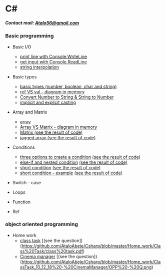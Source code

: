 # C#
##### Contact mail: Atalo56@gmail.com

### Basic programming
+ Basic I/O
  * [print line with Console.WriteLine](https://github.com/AtaloAbeje/Csharp/tree/master/Day%2001%20-%2021.10.2018/00_MyFirstSln/MyFirstProj)
  * [get input with Console.ReadLine](https://github.com/AtaloAbeje/Csharp/tree/master/Day%2001%20-%2021.10.2018/02_readValue/readValue)
  * [string interpolation](https://github.com/AtaloAbeje/Csharp/tree/master/Day%2002%20-%2029.10.2018/05_String%20Interpolation/String%20Interpolation)
+ Basic types
  * [basic types (number, boolean, char and string)](https://github.com/AtaloAbeje/Csharp/tree/master/Day%2001%20-%2021.10.2018/01_VarTypes/VarTypes)
  * [ref VS val - diagram in memory](https://github.com/AtaloAbeje/Csharp/blob/master/Day%2001%20-%2021.10.2018/ref%20vs%20val.png)
  * [Convert Number to String & String to Number](https://github.com/AtaloAbeje/Csharp/tree/master/Day%2002%20-%2029.10.2018/00_ConvertFromString/ConvertFromString)
  * [implicit and explicit casting](https://github.com/AtaloAbeje/Csharp/tree/master/Day%2002%20-%2029.10.2018/01_Casting/Casting)
+ Array and Matrix
  * [array](https://github.com/AtaloAbeje/Csharp/tree/master/Day%2002%20-%2029.10.2018/03_Arrays)
  * [Array VS Matrix - diagram in memory](https://github.com/AtaloAbeje/Csharp/blob/master/Day%2003%20-%2005.11.2018/memory_snapshot_1.png)
  * [Matrix (see the result of code)](https://github.com/AtaloAbeje/Csharp/tree/master/Day%2003%20-%2005.11.2018/00_Matrix)
  * [jagged array (see the result of code)](https://github.com/AtaloAbeje/Csharp/tree/master/Day%2003%20-%2005.11.2018/01_jugged%20array)
+ Conditions
  * [three options to craete a condition](https://github.com/AtaloAbeje/Csharp/tree/master/Day%2004%20-%2012.11.2018/00_Conditions/00_Conditions) [(see the result of code)](https://github.com/AtaloAbeje/Csharp/blob/master/Day%2004%20-%2012.11.2018/00_Conditions/result.png)
  * [else-if and nested condition](https://github.com/AtaloAbeje/Csharp/blob/master/Day%2004%20-%2012.11.2018/01_nested%20conduition/01_nested%20conduition/Program.cs) [(see the result of code)](https://github.com/AtaloAbeje/Csharp/blob/master/Day%2004%20-%2012.11.2018/01_nested%20conduition/result.png)
  * [short condition](https://github.com/AtaloAbeje/Csharp/blob/master/Day%2004%20-%2012.11.2018/02_Short%20Condition/02_Short%20Condition/Program.cs) [(see the result of code)](https://github.com/AtaloAbeje/Csharp/blob/master/Day%2004%20-%2012.11.2018/02_Short%20Condition/result.png)
  * [short condition - example](https://github.com/AtaloAbeje/Csharp/blob/master/Day%2004%20-%2012.11.2018/03_short%20condition%20-%20example/03_short%20condition%20-%20example/Program.cs) [(see the result of code)](https://github.com/AtaloAbeje/Csharp/blob/master/Day%2004%20-%2012.11.2018/03_short%20condition%20-%20example/result.png)

+ Switch - case



+ Loops


+ Function

+ Ref

### object oriented programming
+ Home work
  * [class task](https://github.com/AtaloAbeje/Csharp/tree/master/Home_work/Class%20Task/class_task_solution/class_task_24_12) [(see the question])(https://github.com/AtaloAbeje/Csharp/blob/master/Home_work/Class%20Task/class%20task.pdf)
  * [Cinema manager](https://github.com/AtaloAbeje/Csharp/tree/master/Home_work/ClassTask_10_12_18%20-%20CinemaManager/Q2%20-%20result) [(see the question])(https://github.com/AtaloAbeje/Csharp/blob/master/Home_work/ClassTask_10_12_18%20-%20CinemaManager/OPP%20-%20Q.png)
